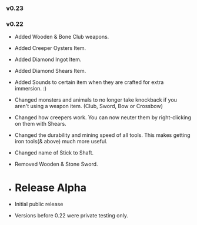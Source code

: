 
### v0.23



### v0.22

+ Added Wooden & Bone Club weapons.
+ Added Creeper Oysters Item.
+ Added Diamond Ingot Item.
+ Added Diamond Shears Item.
+ Added Sounds to certain item when they are crafted for extra immersion. :)

+ Changed monsters and animals to no longer take knockback if you aren't using a weapon item. (Club, Sword, Bow or Crossbow)
+ Changed how creepers work. You can now neuter them by right-clicking on them with Shears.
+ Changed the durability and mining speed of all tools. This makes getting iron tools(& above) much more useful.
+ Changed name of Stick to Shaft.

+ Removed Wooden & Stone Sword.


+ # Release Alpha

+ Initial public release
+ Versions before 0.22 were private testing only.

